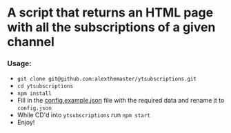 # A script that returns an HTML page with all the subscriptions of a given channel

### Usage:
- `git clone git@github.com:alexthemaster/ytsubscriptions.git`
- `cd ytsubscriptions`
- `npm install`
- Fill in the [config.example.json](./src/data/config.example.json) file with the required data and rename it to `config.json`
- While CD'd into `ytsubscriptions` run `npm start`
- Enjoy!